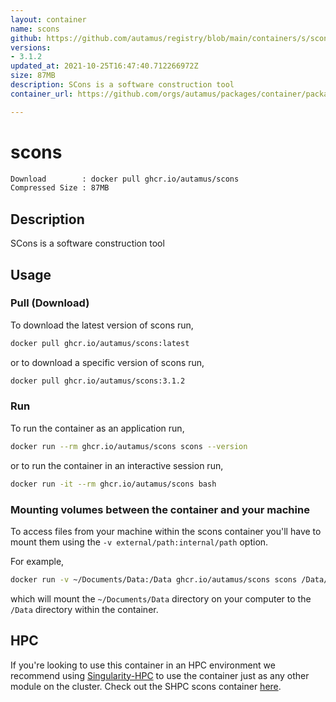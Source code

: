 ```yaml
---
layout: container
name: scons
github: https://github.com/autamus/registry/blob/main/containers/s/scons/spack.yaml
versions:
- 3.1.2
updated_at: 2021-10-25T16:47:40.712266972Z
size: 87MB
description: SCons is a software construction tool
container_url: https://github.com/orgs/autamus/packages/container/package/scons

---
```

# scons
```bash 
Download        : docker pull ghcr.io/autamus/scons
Compressed Size : 87MB
```

## Description
SCons is a software construction tool

## Usage
### Pull (Download)
To download the latest version of scons run,

```bash
docker pull ghcr.io/autamus/scons:latest
```

or to download a specific version of scons run,

```bash
docker pull ghcr.io/autamus/scons:3.1.2
```
### Run
To run the container as an application run,
```bash
docker run --rm ghcr.io/autamus/scons scons --version
```

or to run the container in an interactive session run,
```bash
docker run -it --rm ghcr.io/autamus/scons bash
```

### Mounting volumes between the container and your machine
To access files from your machine within the scons container you'll have to mount them using the `-v external/path:internal/path` option.

For example,
```bash
docker run -v ~/Documents/Data:/Data ghcr.io/autamus/scons scons /Data/myData.csv
```
which will mount the `~/Documents/Data` directory on your computer to the `/Data` directory within the container.

## HPC
If you're looking to use this container in an HPC environment we recommend using [Singularity-HPC](https://singularity-hpc.readthedocs.io) to use the container just as any other module on the cluster. Check out the SHPC scons container [here](https://singularityhub.github.io/singularity-hpc/r/ghcr.io-autamus-scons/).